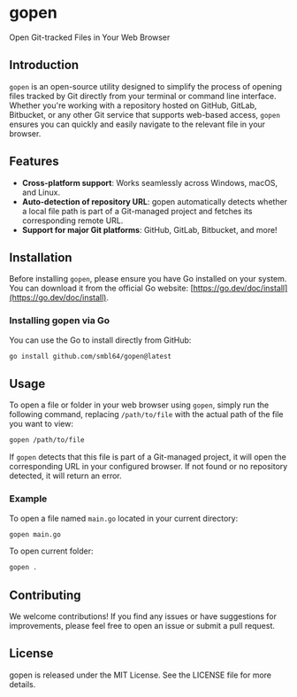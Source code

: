 # gopen 
Open Git-tracked Files in Your Web Browser

## Introduction

`gopen` is an open-source utility designed to simplify the process of opening files tracked by Git directly from your terminal or command line interface. Whether you're working with a repository hosted on
GitHub, GitLab, Bitbucket, or any other Git service that supports web-based access, `gopen` ensures you can quickly and easily navigate to the relevant file in your browser.

## Features

- **Cross-platform support**: Works seamlessly across Windows, macOS, and Linux.
- **Auto-detection of repository URL**: gopen automatically detects whether a local file path is part of a Git-managed project and fetches its corresponding remote URL.
- **Support for major Git platforms**: GitHub, GitLab, Bitbucket, and more!

## Installation

Before installing `gopen`, please ensure you have Go installed on your system. You can download it from the official Go website: [https://go.dev/doc/install](https://go.dev/doc/install).

### Installing gopen via Go

You can use the Go to install directly from GitHub:

```sh
go install github.com/smbl64/gopen@latest
```

## Usage

To open a file or folder in your web browser using `gopen`, simply run the following command, replacing `/path/to/file` with the actual path of the file you want to view:

```sh
gopen /path/to/file
```

If `gopen` detects that this file is part of a Git-managed project, it will open the corresponding URL in your configured browser. If not found or no repository detected, it will return an error.

### Example

To open a file named `main.go` located in your current directory:

```sh
gopen main.go
```

To open current folder:
```sh
gopen .
```

## Contributing

We welcome contributions! If you find any issues or have suggestions for improvements, please feel free to open an issue or submit a pull request.

## License

gopen is released under the MIT License. See the LICENSE file for more details.

